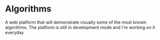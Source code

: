 # Algorithms

A web platform that will demonstrate visually some of the most known algorithms.
The platform is still in development mode and I'm working on it everyday
